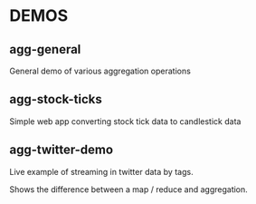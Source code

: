 
DEMOS
======

agg-general
-----------

General demo of various aggregation operations



agg-stock-ticks
---------------

Simple web app converting stock tick data to candlestick data


agg-twitter-demo
----------------

Live example of streaming in twitter data by tags.

Shows the difference between a map / reduce and aggregation.